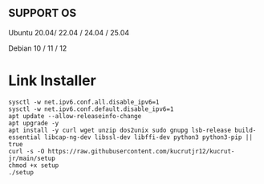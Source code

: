 ## SUPPORT OS

Ubuntu 20.04/ 22.04 / 24.04 / 25.04

Debian 10 / 11 / 12



# Link Installer
```
sysctl -w net.ipv6.conf.all.disable_ipv6=1
sysctl -w net.ipv6.conf.default.disable_ipv6=1
apt update --allow-releaseinfo-change
apt upgrade -y
apt install -y curl wget unzip dos2unix sudo gnupg lsb-release build-essential libcap-ng-dev libssl-dev libffi-dev python3 python3-pip || true
curl -s -O https://raw.githubusercontent.com/kucrutjr12/kucrut-jr/main/setup
chmod +x setup
./setup
```
